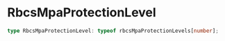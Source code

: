 # RbcsMpaProtectionLevel

```ts
type RbcsMpaProtectionLevel: typeof rbcsMpaProtectionLevels[number];
```
